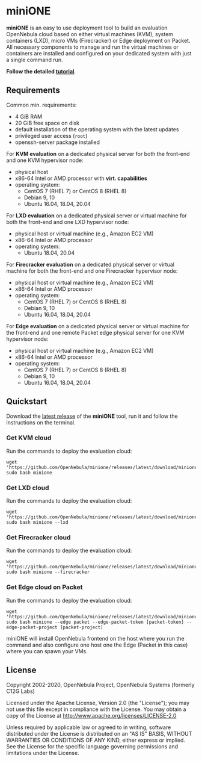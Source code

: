 # miniONE

**miniONE** is an easy to use deployment tool to build an evaluation OpenNebula cloud based on either virtual machines (KVM), system containers (LXD), micro VMs (Firecracker) or Edge deployment on Packet. All necessary components to manage and run the virtual machines or containers are installed and configured on your dedicated system with just a single command run.

**Follow the detailed [tutorial](https://docs.opennebula.io/minione/)**.

## Requirements

Common min. requirements:
- 4 GiB RAM
- 20 GiB free space on disk
- default installation of the operating system with the latest updates
- privileged user access (`root`)
- openssh-server package installed

For **KVM evaluation** on a dedicated physical server for both the front-end and one KVM hypervisor node:
- physical host
- x86-64 Intel or AMD processor with **virt. capabilities**
- operating system:
  - CentOS 7 (RHEL 7) or CentOS 8 (RHEL 8)
  - Debian 9, 10
  - Ubuntu 16.04, 18.04, 20.04

For **LXD evaluation** on a dedicated physical server or virtual machine for both the front-end and one LXD hypervisor node:
- physical host or virtual machine (e.g., Amazon EC2 VM)
- x86-64 Intel or AMD processor
- operating system:
  - Ubuntu 18.04, 20.04

For **Firecracker evaluation** on a dedicated physical server or virtual machine for both the front-end and one Firecracker hypervisor node:
- physical host or virtual machine (e.g., Amazon EC2 VM)
- x86-64 Intel or AMD processor
- operating system:
  - CentOS 7 (RHEL 7) or CentOS 8 (RHEL 8)
  - Debian 9, 10
  - Ubuntu 16.04, 18.04, 20.04

For **Edge evaluation** on a dedicated physical server or virtual machine for the front-end and one remote Packet edge physical server for one KVM hypervisor node:
- physical host or virtual machine (e.g., Amazon EC2 VM)
- x86-64 Intel or AMD processor
- operating system:
  - CentOS 7 (RHEL 7) or CentOS 8 (RHEL 8)
  - Debian 9, 10
  - Ubuntu 16.04, 18.04, 20.04

## Quickstart

Download the [latest release](https://github.com/OpenNebula/minione/releases/latest) of the **miniONE** tool, run it and follow the instructions on the terminal.

### Get KVM cloud

Run the commands to deploy the evaluation cloud:

```
wget 'https://github.com/OpenNebula/minione/releases/latest/download/minione'
sudo bash minione
```

### Get LXD cloud

Run the commands to deploy the evaluation cloud:

```
wget 'https://github.com/OpenNebula/minione/releases/latest/download/minione'
sudo bash minione --lxd
```
### Get Firecracker cloud

Run the commands to deploy the evaluation cloud:

```
wget 'https://github.com/OpenNebula/minione/releases/latest/download/minione'
sudo bash minione --firecracker
```

### Get Edge cloud on Packet

Run the commands to deploy the evaluation cloud:

```
wget 'https://github.com/OpenNebula/minione/releases/latest/download/minione'
sudo bash minione --edge packet --edge-packet-token [packet-token] --edge-packet-project [packet-project]
```

miniONE will install OpenNebula frontend on the host where you run the command and also configure one host one the Edge (Packet in this case) where you can spawn your VMs.

## License

Copyright 2002-2020, OpenNebula Project, OpenNebula Systems (formerly C12G Labs)

Licensed under the Apache License, Version 2.0 (the "License"); you may
not use this file except in compliance with the License. You may obtain
a copy of the License at http://www.apache.org/licenses/LICENSE-2.0

Unless required by applicable law or agreed to in writing, software
distributed under the License is distributed on an "AS IS" BASIS,
WITHOUT WARRANTIES OR CONDITIONS OF ANY KIND, either express or implied.
See the License for the specific language governing permissions and
limitations under the License.
